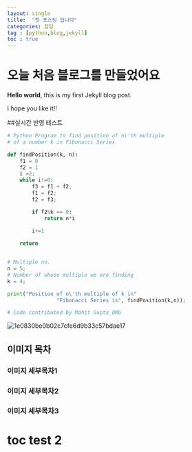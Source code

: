 ```yaml
---
layout: single
title:  "첫 포스팅 입니다"
categories: 잡담
tag : [python,blog,jekyll]
toc : true
---
```


# 오늘 처음 블로그를 만들었어요

**Hello world**, this is my first Jekyll blog post.

I hope you like it!!

##실시간 반영 테스트



```python
# Python Program to find position of n\'th multiple
# of a number k in Fibonacci Series

def findPosition(k, n):
    f1 = 0
    f2 = 1
    i =2; 
    while i!=0:
        f3 = f1 + f2;
        f1 = f2;
        f2 = f3;

        if f2%k == 0:
            return n*i

        i+=1
        
    return 


# Multiple no.
n = 5;
# Number of whose multiple we are finding
k = 4;

print("Position of n\'th multiple of k in"
                "Fibonacci Series is", findPosition(k,n));

# Code contributed by Mohit Gupta_OMG
```

![1e0830be0b02c7cfe6d9b33c57bdae17](../../images/2024-05-31-first/1e0830be0b02c7cfe6d9b33c57bdae17.png)

## 이미지 목차

### 이미지 세부목차1

### 이미지 세부목차2

### 이미지 세부목차3



# toc test 2

